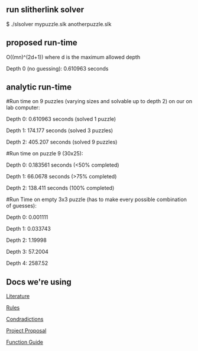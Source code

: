 ## run slitherlink solver
$ ./slsolver mypuzzle.slk anotherpuzzle.slk

## proposed run-time
O((mn)^(2d+1))
where d is the maximum allowed depth

Depth 0 (no guessing): 0.610963 seconds


## analytic run-time

#Run time on 9 puzzles (varying sizes and solvable up to depth 2) on our on lab computer:

Depth 0: 0.610963 seconds (solved 1 puzzle)

Depth 1: 174.177 seconds (solved 3 puzzles)

Depth 2: 405.207 seconds (solved 9 puzzles)


#Run time on puzzle 9 (30x25):

Depth 0: 0.183561 seconds (<50% completed)

Depth 1: 66.0678 seconds (>75% completed)

Depth 2: 138.411 seconds (100% completed)


#Run Time on empty 3x3 puzzle (has to make every possible combination of guesses):

Depth 0: 0.001111

Depth 1: 0.033743

Depth 2: 1.19998

Depth 3: 57.2004

Depth 4: 2587.52

## Docs we're using

[Literature](https://docs.google.com/a/carleton.edu/document/d/1JIbNOp1rgz-ut7pTf2QnSlT59Fw72w0DB6UZx1eAnsY/edit?usp=sharing)

[Rules](https://docs.google.com/a/carleton.edu/spreadsheets/d/16aAdbXlpoZenO36wuw4UUrY4pavIWqwWaNs64sWjOZQ/edit?usp=sharing)

[Condradictions](https://docs.google.com/spreadsheets/d/1C7qa3c5CUIdbZEeCJoGSomTTQenytkeeJEjoGnCCqrA/edit?usp=sharing)

[Project Proposal](https://docs.google.com/document/d/1DoqF_4Fd1dm_CH8-3Pqbv8TbNHXmNZlnpfe8aXd2Io4/edit?usp=sharing)

[Function Guide](https://docs.google.com/a/carleton.edu/document/d/1tHmxpug5pisl-ebQF6S27yAUKyQ7hj6kyYq9syouwXg/edit?usp=sharing)
